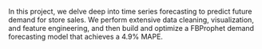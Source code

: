 In this project, we delve deep into time series forecasting to predict future demand for store sales. We perform extensive data cleaning, visualization, and feature engineering, and then build and optimize a FBProphet demand forecasting model that achieves a 4.9% MAPE.
